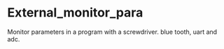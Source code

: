 # External_monitor_para
Monitor parameters in a program with a screwdriver. blue tooth, uart and adc.
